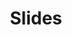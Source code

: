 ---
title: Slides
description: A small collection of slide decks presented at events, conferences and lectures
# background: "images/bg.jpg"
---